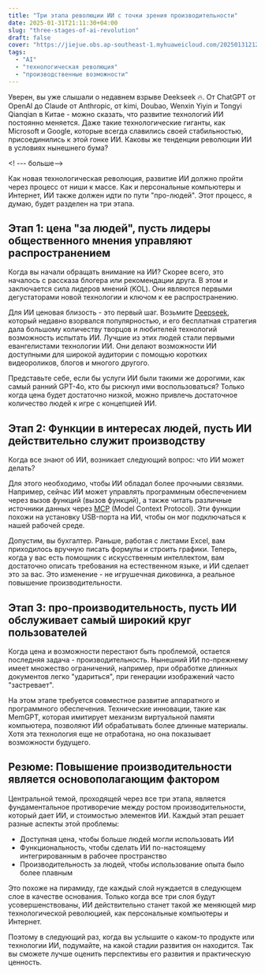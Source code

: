 ```yaml
---
title: "Три этапа революции ИИ с точки зрения производительности"
date: 2025-01-31T21:11:30+04:00
slug: "three-stages-of-ai-revolution"
draft: false
cover: "https://jiejue.obs.ap-southeast-1.myhuaweicloud.com/20250131212619159.webp"
tags:
  - "AI"
  - "технологическая революция"
  - "производственные возможности"
---
```


Уверен, вы уже слышали о недавнем взрыве Deekseek 🔥. От ChatGPT от OpenAI до Claude от Anthropic, от kimi, Doubao, Wenxin Yiyin и Tongyi Qianqian в Китае - можно сказать, что развитие технологий ИИ постоянно меняется. Даже такие технологические гиганты, как Microsoft и Google, которые всегда славились своей стабильностью, присоединились к этой гонке ИИ. Каковы же тенденции революции ИИ в условиях нынешнего бума?

<! --- больше-->

Как новая технологическая революция, развитие ИИ должно пройти через процесс от ниши к массе. Как и персональные компьютеры и Интернет, ИИ также должен идти по пути "про-людей". Этот процесс, я думаю, будет разделен на три этапа.

## Этап 1: цена "за людей", пусть лидеры общественного мнения управляют распространением

Когда вы начали обращать внимание на ИИ? Скорее всего, это началось с рассказа блогера или рекомендации друга. В этом и заключается сила лидеров мнений (KOL). Они являются первыми дегустаторами новой технологии и ключом к ее распространению.

Для ИИ ценовая близость - это первый шаг. Возьмите [Deepseek](https://www.deepseek.com), который недавно взорвался популярностью, и его бесплатная стратегия дала большому количеству творцов и любителей технологий возможность испытать ИИ. Лучшие из этих людей стали первыми евангелистами технологии ИИ. Они делают возможности ИИ доступными для широкой аудитории с помощью коротких видеороликов, блогов и многого другого.

Представьте себе, если бы услуги ИИ были такими же дорогими, как самый ранний GPT-4o, кто бы рискнул ими воспользоваться? Только когда цена будет достаточно низкой, можно привлечь достаточное количество людей к игре с концепцией ИИ.

## Этап 2: Функции в интересах людей, пусть ИИ действительно служит производству

Когда все знают об ИИ, возникает следующий вопрос: что ИИ может делать?

Для этого необходимо, чтобы ИИ обладал более прочными связями. Например, сейчас ИИ может управлять программным обеспечением через вызов функций (вызов функций), а также читать различные источники данных через [MCP](__PROTECTED_LINK_URL__1__) (Model Context Protocol). Эти функции похожи на установку USB-порта на ИИ, чтобы он мог подключаться к нашей рабочей среде.

Допустим, вы бухгалтер. Раньше, работая с листами Excel, вам приходилось вручную писать формулы и строить графики. Теперь, когда у вас есть помощник с искусственным интеллектом, вам достаточно описать требования на естественном языке, и ИИ сделает это за вас. Это изменение - не игрушечная диковинка, а реальное повышение производительности.

## Этап 3: про-производительность, пусть ИИ обслуживает самый широкий круг пользователей

Когда цена и возможности перестают быть проблемой, остается последняя задача - производительность. Нынешний ИИ по-прежнему имеет множество ограничений, например, при обработке длинных документов легко "удариться", при генерации изображений часто "застревает".

На этом этапе требуется совместное развитие аппаратного и программного обеспечения. Технические инновации, такие как MemGPT, которая имитирует механизм виртуальной памяти компьютера, позволяют ИИ обрабатывать более длинные материалы. Хотя эта технология еще не отработана, но она показывает возможности будущего.

## Резюме: Повышение производительности является основополагающим фактором

Центральной темой, проходящей через все три этапа, является фундаментальное противоречие между ростом производительности, который дает ИИ, и стоимостью элементов ИИ. Каждый этап решает разные аспекты этой проблемы:

- Доступная цена, чтобы больше людей могли использовать ИИ
- Функциональность, чтобы сделать ИИ по-настоящему интегрированным в рабочее пространство
- Производительность за людей, чтобы использование опыта было более плавным

Это похоже на пирамиду, где каждый слой нуждается в следующем слое в качестве основания. Только когда все три слоя будут усовершенствованы, ИИ действительно станет такой же меняющей мир технологической революцией, как персональные компьютеры и Интернет.

Поэтому в следующий раз, когда вы услышите о каком-то продукте или технологии ИИ, подумайте, на какой стадии развития он находится. Так вы сможете лучше оценить перспективы его развития и практическую ценность.
